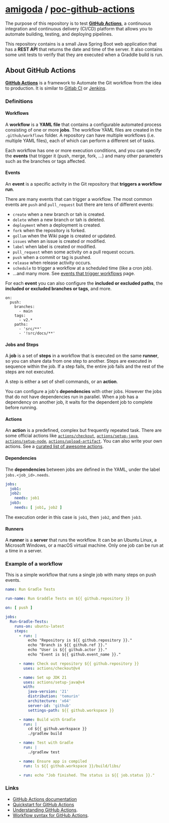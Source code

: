 # [amigoda](https://github.com/amigoda) / [poc-github-actions](https://github.com/amigoda/poc-github-actions)

The purpose of this repository is to test [**GitHub Actions**](https://github.com/features/actions),
a continuous integration and continuous delivery (CI/CD) platform that allows you to automate building, testing,
and deploying pipelines.

This repository contains is a small Java Spring Boot web application that has a **REST API** that returns the
date and time of the server. It also contains some unit tests to verify that they are executed when a Graddle build
is run.


## About GitHub Actions

[**GitHub Actions**](https://github.com/features/actions) is a framework to Automate the Git workflow
from the idea to production. It is similar to
[Gitlab CI](https://docs.gitlab.com/ee/ci/) or
[Jenkins](https://www.jenkins.io/).

### Definitions

#### Workflows

A **workflow** is a **YAML file** that contains a configurable automated process consisting of one or more **jobs**.
The workflow YAML files are created in the `.github/workflows` folder.
A repository can have multiple workflows (i.e. multiple YAML files), each of which can perform a different set of tasks.

Each workflow has one or more execution conditions, and you can specify the **events** that trigger it
(push, merge, fork, ...) and many other parameters such as the branches or tags affected.

#### Events

An **event** is a specific activity in the Git repository that **triggers a workflow run**.

There are many events that can trigger a workflow.
The most common events are `push` and `pull_request` but there are tens of different events:
* `create` when a new branch or tah is created.
* `delete` when a new branch or tah is deleted.
* `deployment` when a deployment is created.
* `fork` when the repository is forked.
* `gollum` when the Wiki page is created or updated.
* `issues` when an issue is created or modified.
* `label` when label is created or modified.
* `pull_request` when some activity on a pull request occurs.
* `push` when a commit or tag is pushed.
* `release` when release activity occurs.
* `schedule` to trigger a workflow at a scheduled time (like a cron job).
* ...and many more. See [events that trigger workflows](https://docs.github.com/en/actions/writing-workflows/choosing-when-your-workflow-runs/events-that-trigger-workflows) page.

For each **event** you can also configure the **included or excluded paths**,
the **included or excluded branches or tags**, and more. 

```shell
on:
  push:
    branches:
      - main
    tags:
      - v2.*
    paths:
      - 'src/**'
      - '!src/docs/**'
```

#### Jobs and Steps

A **job** is a set of **steps** in a workflow that is executed on the same **runner**,
so you can share data from one step to another.
Steps are executed in sequence within the job.
If a step fails, the entire job fails and the rest of the steps are not executed.

A step is either a set of shell commands, or an **action**.

You can configure a job's **dependencies** with other jobs.
However the jobs that do not have dependencies run in parallel.
When a job has a dependency on another job,
it waits for the dependent job to complete before running.

#### Actions

An **action** is a predefined, complex but frequently repeated task.
There are some official actions like
[`actions/checkout`](https://github.com/actions/checkout),
[`actions/setup-java`](https://github.com/actions/setup-java),
[`actions/setup-node`](https://github.com/actions/setup-node),
[`actions/upload-artifact`](https://github.com/actions/upload-artifact).
You can also write your own actions.
See a [curated list of awesome actions](https://github.com/sdras/awesome-actions?tab=readme-ov-file).


#### Dependencies

The **dependencies** between jobs are defined in the YAML, under the label `jobs.<job_id>.needs`.

```yaml
jobs:
  job1:
  job2:
    needs: job1
  job3:
    needs: [ job1, job2 ]
```

The execution order in this case is `job1`, then `job2`, and then `job3`.

#### Runners

A **runner** is a **server** that runs the workflow.
It can be an Ubuntu Linux, a Microsoft Windows, or a macOS virtual machine.
Only one job can be run at a time in a server.

### Example of a workflow

This is a simple workflow that runs a single job with many steps on push events.

```yaml
name: Run Gradle Tests

run-name: Run Graddle Tests on ${{ github.repository }}

on: [ push ]

jobs:
  Run-Gradle-Tests:
    runs-on: ubuntu-latest
    steps:
      - run: |
          echo "Repository is ${{ github.repository }}."
          echo "Branch is ${{ github.ref }}."
          echo "User is ${{ github.actor }}."
          echo "Event is ${{ github.event_name }}."

      - name: Check out repository ${{ github.repository }}
        uses: actions/checkout@v4

      - name: Set up JDK 21
        uses: actions/setup-java@v4
        with:
          java-version: '21'
          distribution: 'temurin'
          architecture: 'x64'
          server-id: 'github'
          settings-path: ${{ github.workspace }}

      - name: Build with Gradle
        run: |
          cd ${{ github.workspace }}
          ./gradlew build

      - name: Test with Gradle
        run: |
          ./gradlew test

      - name: Ensure app is compiled
        run: ls ${{ github.workspace }}/build/libs/

      - run: echo "Job finished. The status is ${{ job.status }}."
```

### Links

* [GitHub Actions documentation](https://docs.github.com/en/actions)
* [Quickstart for GitHub Actions](https://docs.github.com/en/actions/writing-workflows/quickstart)
* [Understanding GitHub Actions](https://docs.github.com/en/actions/about-github-actions/understanding-github-actions).
* [Workflow syntax for GitHub Actions](https://docs.github.com/en/actions/writing-workflows/workflow-syntax-for-github-actions).

